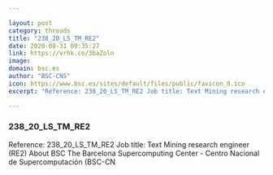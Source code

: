 ```yaml
---

layout: post
category: threads
title: "238_20_LS_TM_RE2"
date: 2020-08-31 09:35:27
link: https://vrhk.co/3baZoln
image: 
domain: bsc.es
author: "BSC-CNS"
icon: https://www.bsc.es/sites/default/files/public/favicon_0.ico
excerpt: "Reference: 238_20_LS_TM_RE2 Job title: Text Mining research engineer (RE2) About BSC The Barcelona Supercomputing Center - Centro Nacional de Supercomputación (BSC-CN"

---
```


### 238_20_LS_TM_RE2

Reference: 238_20_LS_TM_RE2 Job title: Text Mining research engineer (RE2) About BSC The Barcelona Supercomputing Center - Centro Nacional de Supercomputación (BSC-CN
